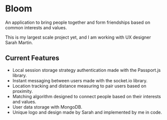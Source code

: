# Bloom
An application to bring people together and form friendships based on common interests and values.

This is my largest scale project yet, and I am working with UX designer Sarah Martin.

## Current Features

- Local session storage strategy authentication made with the Passport.js library.
- Instant messaging between users made with the socket.io library.
- Location tracking and distance measuring to pair users based on proximity.
- Matching algorithm designed to connect people based on their interests and values.
- User data storage with MongoDB.
- Unique logo and design made by Sarah and implemented by me in code.
